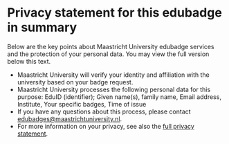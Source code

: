 # Privacy statement for this edubadge in summary

Below are the key points about Maastricht University edubadge services and the protection of your personal data. You may view the full version below this text. 
* Maastricht University will verify your identity and affiliation with the university based on your badge request. 
* Maastricht University processes the following personal data for this purpose: EduID (identifier); Given name(s), family name, Email address, Institute, Your specific badges, Time of issue
* If you have any questions about this process, please contact [edubadges@maastrichtuniversity.nl](mailto:edubadges@maastrichtuniversity.nl).
* For more information on your privacy, see also the [full privacy statement](link).
